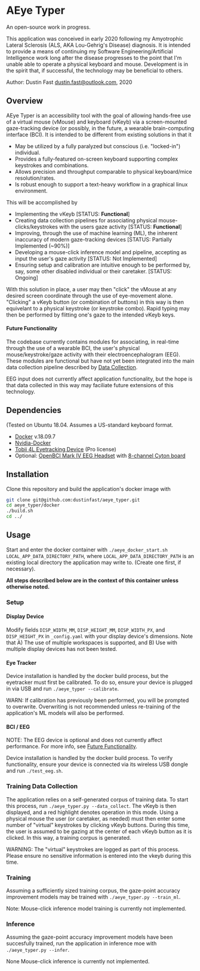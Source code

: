 # AEye Typer

An open-source work in progress.

This application was conceived in early 2020 following my Amyotrophic Lateral Sclerosis (ALS, AKA Lou-Gehrig's Disease) diagnosis. It is intended to provide a means of continuing my Software Engineering/Artificial Intelligence work long after the disease progresses to the point that I'm unable able to operate a physical keyboard and mouse. Development is in the spirit that, if successful, the technology may be beneficial to others.

Author: Dustin Fast <dustin.fast@outlook.com>, 2020

## Overview

AEye Typer is an accessibility tool with the goal of allowing hands-free use of a virtual mouse (vMouse) and keyboard (vKeyb) via a screen-mounted gaze-tracking device (or possibly, in the future, a wearable brain-computing interface (BCI). It is intended to be different from existing solutions in that it

* May be utilized by a fully paralyzed but conscious (i.e. "locked-in") individual.
* Provides a fully-featured on-screen keyboard supporting complex keystrokes and combinations.
* Allows precision and throughput comparable to physical keyboard/mice resolution/rates.
* Is robust enough to support a text-heavy workflow in a graphical linux environment. 

This will be accomplished by

* Implementing the vKeyb [STATUS: **Functional**]
* Creating data collection pipelines for associating physical mouse-clicks/keystrokes with the users gaze activity [STATUS: **Functional**]
* Improving, through the use of machine learning (ML), the inherent inaccuracy of modern gaze-tracking devices [STATUS: Partially Implemented (~90%)]
* Developing a mouse-click inference model and pipeline, accepting as input the user's gaze activity [STATUS: Not Implemented]
* Ensuring setup and calibration are intuitive enough to be performed by, say, some other disabled individual or their caretaker.  [STATUS: Ongoing]

With this solution in place, a user may then "click" the vMouse at any desired screen coordinate through the use of eye-movement alone. "Clicking" a vKeyb button (or combination of buttons) in this way is then equivelant to a physical keystroke (or keystroke combo). Rapid typing may then be performed by flitting one's gaze to the intended vKeyb keys.

#### Future Functionality

The codebase currently contains modules for associating, in real-time through the use of a wearable BCI, the user's physical mouse/keystroke/gaze activity with their electroencephalogram (EEG). These modules are functional but have not yet been integrated into the main data collection pipeline described by [Data Collection](#data-collection).

EEG input does not currently affect application functionality, but the hope is that data collected in this way may faciliate future extensions of this technology.

## Dependencies

(Tested on Ubuntu 18.04. Assumes a US-standard keyboard format.

* [Docker](https://docs.docker.com/engine/install/ubuntu/) v.18.09.7
* [Nvidia-Docker](https://github.com/NVIDIA/nvidia-docker)
* [Tobii 4L Eyetracking Device](https://tech.tobii.com/products/#4L) (Pro license)
* Optional: [OpenBCI Mark IV EEG Headset](https://shop.openbci.com/collections/frontpage/products/ultracortex-mark-iv) with [8-channel Cyton board](https://shop.openbci.com/collections/frontpage/products/cyton-biosensing-board-8-channel?variant=38958638542)

## Installation

Clone this repository and build the application's docker image with  

```bash
git clone git@github.com:dustinfast/aeye_typer.git
cd aeye_typer/docker
./build.sh
cd ../
```

## Usage

Start and enter the docker container with `./aeye_docker_start.sh LOCAL_APP_DATA_DIRECTORY_PATH`, where `LOCAL_APP_DATA_DIRECTORY_PATH` is an existing local directory the application may write to. (Create one first, if necessary).

**All steps described below are in the context of this container unless otherwise noted.**

### Setup 

#### Display Device

Modify fields `DISP_WIDTH_MM`, `DISP_HEIGHT_MM`, `DISP_WIDTH_PX`, and `DISP_HEIGHT_PX` in `_config.yaml` with your display device's dimensions. Note that A) The use of multiple workspaces is supported, and B) Use with multiple display devices has not been tested.

#### Eye Tracker

Device installation is handled by the docker build process, but the eyetracker must first be calibrated. To do so, ensure your device is plugged in via USB and run `./aeye_typer --calibrate`.

WARN: If calibration has previously been performed, you will be prompted to overwrite. Overwriting is not recommended unless re-training of the application's ML models will also be performed.

#### BCI / EEG

NOTE: The EEG device is optional and does not currently affect performance. For more info, see [Future Functionality](#future-functionality).

Device installation is handled by the docker build process. To verify functionality, ensure your device is connected via its wireless USB dongle and run `./test_eeg.sh`.

### Training Data Collection

The application relies on a self-generated corpus of training data. To start this process, run `./aeye_typer.py --data_collect`. The vKeyb is then displayed, and a red highlight denotes operation in this mode. Using a physical mouse the user (or caretaker, as needed) must then enter some number of "virtual" keystrokes by clicking vKeyb buttons. During this time, the user is assumed to be gazing at the center of each vKeyb button as it is clicked. In this way, a training corpus is generated.

WARNING: The "virtual" keystrokes are logged as part of this process. Please ensure no sensitive information is entered into the vkeyb during this time.

### Training

Assuming a sufficiently sized training corpus, the gaze-point accuracy improvement models may be trained with `./aeye_typer.py --train_ml`.

Note: Mouse-click inference model training is currently not implemented.

### Inference

Assuming the gaze-point accuracy improvement models have been succesfully trained, run the application in inference moe with `./aeye_typer.py --infer`.

None Mouse-click inference is currently not implemented.

